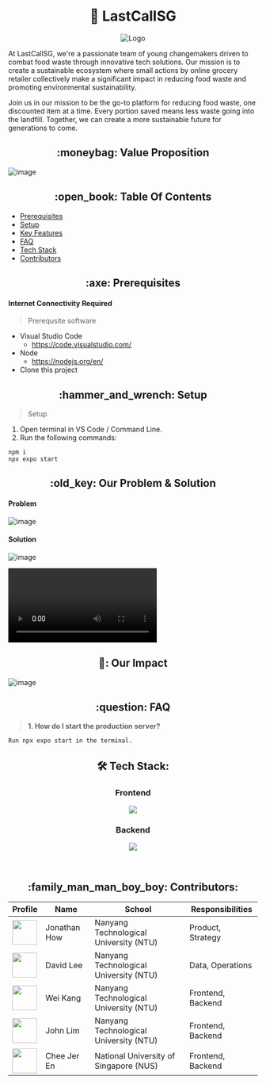 <h1 align="center"> 🌴 LastCallSG</h1>

<p align="center">
  <img src="https://github.com/Yuandjom/LastCall-SG/assets/95838788/7a925f01-ec06-4467-8c4f-831afedb1742" alt="Logo"/>
</p>

At LastCallSG, we're a passionate team of young changemakers driven to combat food waste through innovative tech solutions. Our mission is to create a sustainable ecosystem where small actions by online grocery retailer collectively make a significant impact in reducing food waste and promoting environmental sustainability.

Join us in our mission to be the go-to platform for reducing food waste, one discounted item at a time. Every portion saved means less waste going into the landfill. Together, we can create a more sustainable future for generations to come.

<h2 align = "center"> :moneybag:	Value Proposition </h2>

![image](https://github.com/Yuandjom/LastCall-SG/assets/95838788/38eea745-31c4-4aca-9e6c-ef80a6f98e67)

<h2 align = "center"> :open_book: Table Of Contents </h2>

- [Prerequisites](#prerequisites) <br/>
- [Setup](#setup) <br/>
- [Key Features](#key-features) <br/>
- [FAQ](#faq) <br/>
- [Tech Stack](#tech-stack) <br/>
- [Contributors](#contributors) <br/>

<h2 align="center" id = "prerequisites"> :axe:	Prerequisites</h2>

#### Internet Connectivity Required
> Prerequsite software
* Visual Studio Code
  + https://code.visualstudio.com/
* Node
  + https://nodejs.org/en/
* Clone this project
        

<h2 align="center" id = "setup"> :hammer_and_wrench:	Setup</h2>

>Setup

1. Open terminal in VS Code / Command Line.
2. Run the following commands:
```
npm i
npx expo start
```

<h2 align="center" id = "key-features"> :old_key:	Our Problem & Solution</h2>

#### Problem

![image](https://github.com/Yuandjom/LastCall-SG/assets/95838788/037f9d3c-1dde-4a8b-aee4-2ea00c731fa8)

#### Solution

![image](https://github.com/Yuandjom/LastCall-SG/assets/95838788/af3aa559-c157-4cc1-a1a1-502570cf8b5c)

<video src="https://github.com/Yuandjom/LastCall-SG/assets/95838788/abc9bd13-01e0-4d19-ab3b-b85115faf4f0" controls="controls" style="max-width: 730px;">
  Your browser does not support the video tag.
</video>

<h2 align="center" id = "impact"> 🙂:	Our Impact</h2>

![image](https://github.com/Yuandjom/LastCall-SG/assets/95838788/86be232f-c3f1-402f-99e1-91deb6dba3ee)

<h2 align="center" id = "faq" > :question: FAQ</h2>

> <strong>1. How do I start the production server?</strong>
```
Run npx expo start in the terminal.
```

<h2 align="center" id = "tech-stack"> 🛠 Tech Stack:</h2>

<div align="center">
  <h3>Frontend</h3>
  <p>
    <a href="https://skillicons.dev">
      <img src="https://skillicons.dev/icons?i=ts,react" />
    </a>
  </p>
  <h3>Backend</h3>
  <p>
    <a href="https://skillicons.dev">
      <img src="https://skillicons.dev/icons?i=dynamodb,aws" />
    </a>
  </p>
  <br />
</div>

<h2 align="center" id = "contributors"> :family_man_man_boy_boy: Contributors:</h2>

<div align="center">
    <table>
        <thead>
            <tr>
                <th>Profile</th>
                <th>Name</th>
                <th>School</th>
                <th>Responsibilities</th>
            </tr>
        </thead>
        <tbody>
            <tr>
                <td><a href='https://github.com/breadboyskin' title='jonathan'> <img src='https://github.com/breadboyskin.png' height='50' width='50'/></a></td>
                <td>Jonathan How</td>
                <td>Nanyang Technological University (NTU)</td>
                <td>Product, Strategy</td>
            </tr>
            <tr>
                <td><a href='https://github.com/daringdolphin' title='david'> <img src='https://github.com/daringdolphin.png' height='50' width='50'/></a></td>
                <td>David Lee</td>
                <td>Nanyang Technological University (NTU)</td>
                <td>Data, Operations</td>
            </tr>
            <tr>
                <td><a href='https://github.com/weikangg' title='weikangg'> <img src='https://github.com/weikangg.png' height='50' width='50'/></a></td>
                <td>Wei Kang</td>
                <td>Nanyang Technological University (NTU)</td>
                <td>Frontend, Backend</td>
            </tr>
            <tr>
                <td><a href='https://github.com/yuandjom' title='john'> <img src='https://github.com/yuandjom.png' height='50' width='50'/></a></td>
                <td>John Lim</td>
                <td>Nanyang Technological University (NTU)</td>
                <td>Frontend, Backend</td>
            </tr>
            <tr>
                <td><a href='https://github.com/jerrrren' title='jeren'> <img src='https://github.com/jerrrren' height='50' width='50'/></a></td>
                <td>Chee Jer En</td>
                <td>National University of Singapore (NUS)</td>
                <td>Frontend, Backend</td>
            </tr>
        </tbody>
    </table>
</div>
